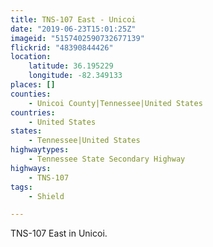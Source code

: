 ```yaml
---
title: TNS-107 East - Unicoi
date: "2019-06-23T15:01:25Z"
imageid: "5157402590732677139"
flickrid: "48390844426"
location:
    latitude: 36.195229
    longitude: -82.349133
places: []
counties:
    - Unicoi County|Tennessee|United States
countries:
    - United States
states:
    - Tennessee|United States
highwaytypes:
    - Tennessee State Secondary Highway
highways:
    - TNS-107
tags:
    - Shield

---
```

TNS-107 East in Unicoi.